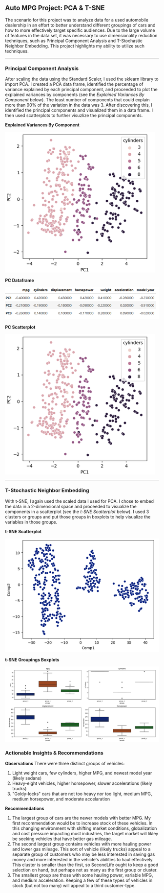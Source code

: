 ## Auto MPG Project: PCA & T-SNE

The scenario for this project was to analyze data for a used automobile dealership in an effort to better understand different groupings of cars and how to more effectively target specific audiences. Due to the large volume of features in the data set, it was necessary to use dimensionality reduction techniques, such as Principal Component Analysis and T-Stochastic Neighbor Embedding. This project highlights my ability to utilize such techniques. 

---

### **Principal Component Analysis**
After scaling the data using the Standard Scaler, I used the sklearn library to import PCA. I created a PCA data frame, identified the percentage of variance explained by each principal component, and proceeded to plot the explained variances by components (see the *Explained Variances By Component* below). The least number of components that could explain more than 90% of the variation in the data was 3. After discovering this, I identified the principal components and visualized them in a data frame. I then used scatterplots to further visuzlize the principal components.   


**Explained Variances By Component**

![Explained Variances By Component](https://github.com/Garlid/Unsupervised-Machine-Learning/blob/main/Auto_MPG_Project/Principal_Component_Scatterplot.png)


**PC Dataframe**

![PC Dataframe](https://github.com/Garlid/Unsupervised-Machine-Learning/blob/main/Auto_MPG_Project/Principal_Component_Dataframe.png)



**PC Scatterplot**

![PC Scatterplot](https://github.com/Garlid/Unsupervised-Machine-Learning/blob/main/Auto_MPG_Project/Principal_Component_Scatterplot.png)

---

### **T-Stochastic Neighbor Embedding**
With t-SNE, I again used the scaled data I used for PCA. I chose to embed the data in a 2-dimensional space and proceeded to visualize the components in a scatterplot (see the *t-SNE Scatterplot* below). I used 3 clusters or groups and put those groups in boxplots to help visualize the variables in those groups. 



**t-SNE Scatterplot**

![t-SNE Scatterplot](https://github.com/Garlid/Unsupervised-Machine-Learning/blob/main/Auto_MPG_Project/t-SNE_Scatterplot.png)


**t-SNE Groupings Boxplots**

![t-SNE Groupings Boxplots](https://github.com/Garlid/Unsupervised-Machine-Learning/blob/main/Auto_MPG_Project/t-SNE_Boxplots.png)

### **Actionable Insights & Recommendations**

**Observations**
There were three distinct groups of vehicles:
1. Light weight cars, few cylinders, higher MPG, and newest model year (likely sedans)
2. Heavy-eight vehicles, higher horsepower, slower accelerations (likely trucks)
3. "Goldy-locks" cars that are not too heavy nor too light, medium MPG, medium horsepower, and moderate accelaration

**Recommendations**
1. The largest group of cars are the newer models with better MPG. My first recommendation would be to increase stock of these vehicles. In this changing environment with shifting market conditions, globalization and cost pressure impacting most industries, the target market will likley be seeking vehicles that have better gas mileage.
2. The second largest group contains vehicles with more hauling power and lower gas mileage. This sort of vehicle (likely trucks) appeal to a separate group of customers who may be less interested in saving gas money and more interested in the vehicle's abilities to haul effectively. This cluster is smaller than the first, so SecondLife ought to keep a good selection on hand, but perhaps not as many as the first group or cluster.
3. The smallest group are those with some hauling power, variable MPG, and medium acceleration. Keeping a few of these types of vehicles in stock (but not too many) will appeal to a third customer-type.
